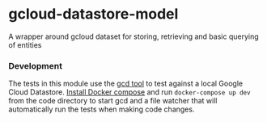 # gcloud-datastore-model
A wrapper around gcloud dataset for storing, retrieving and basic querying of entities

### Development

The tests in this module use the [gcd tool](https://cloud.google.com/datastore/docs/tools/) to test against a local Google Cloud Datastore. [Install Docker compose](https://docs.docker.com/compose/install/) and run `docker-compose up dev` from the code directory to start gcd and a file watcher that will automatically run the tests when making code changes.
